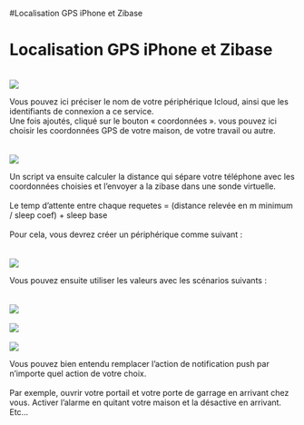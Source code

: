 #Localisation GPS iPhone et Zibase

# Localisation GPS iPhone et Zibase #

<br> <img src='http://wiki.interface-utilisateur-domotique-zibase.googlecode.com/git/images/iphone-1.png' /> <br>

Vous pouvez ici préciser le nom de votre périphérique Icloud,  ainsi que les identifiants de connexion a ce service.<br>
Une fois ajoutés, cliqué sur le bouton « coordonnées ». vous pouvez ici choisir les coordonnées GPS de votre maison, de votre travail ou autre.<br>
<br>
<br> <img src='http://wiki.interface-utilisateur-domotique-zibase.googlecode.com/git/images/iphone-2.png' /> <br>

Un script va ensuite calculer la distance qui sépare votre téléphone avec les coordonnées choisies et l’envoyer a la zibase dans une sonde virtuelle.<br>
<br>
Le temp d’attente entre chaque requetes = (distance relevée en m minimum / sleep coef) + sleep base<br>
<br>
Pour cela, vous devrez créer un périphérique comme suivant :<br>
<br>
<br> <img src='http://wiki.interface-utilisateur-domotique-zibase.googlecode.com/git/images/iphone-3.png' /> <br>

Vous pouvez ensuite utiliser les valeurs avec les scénarios suivants :<br>
<br>
<br> <img src='http://wiki.interface-utilisateur-domotique-zibase.googlecode.com/git/images/iphone-4.png' /> <br>
<br> <img src='http://wiki.interface-utilisateur-domotique-zibase.googlecode.com/git/images/iphone-5.png' /> <br>
<br> <img src='http://wiki.interface-utilisateur-domotique-zibase.googlecode.com/git/images/iphone-6.png' /> <br>

Vous pouvez bien entendu remplacer l’action de notification push par n’importe quel action de votre choix.<br>
<br>
Par exemple, ouvrir votre portail et votre porte de garrage en arrivant chez vous. Activer l’alarme en quitant votre maison et la désactive en arrivant. Etc…